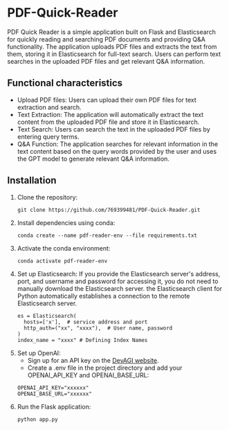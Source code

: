 # PDF-Quick-Reader

PDF Quick Reader is a simple application built on Flask and Elasticsearch for quickly reading and searching PDF documents and providing Q&A functionality. The application uploads PDF files and extracts the text from them, storing it in Elasticsearch for full-text search. Users can perform text searches in the uploaded PDF files and get relevant Q&A information.

## Functional characteristics

- Upload PDF files: Users can upload their own PDF files for text extraction and search.
- Text Extraction: The application will automatically extract the text content from the uploaded PDF file and store it in Elasticsearch.
- Text Search: Users can search the text in the uploaded PDF files by entering query terms.
- Q&A Function: The application searches for relevant information in the text content based on the query words provided by the user and uses the GPT model to generate relevant Q&A information.

## Installation

1. Clone the repository:
   ```
   git clone https://github.com/769399481/PDF-Quick-Reader.git
   ```
2. Install dependencies using conda:
   ```
   conda create --name pdf-reader-env --file requirements.txt
   ```
3. Activate the conda environment:
   ```
   conda activate pdf-reader-env
   ```
4. Set up Elasticsearch:
   If you provide the Elasticsearch server's address, port, and username and password for accessing it, you do not need to manually download the Elasticsearch server. the Elasticsearch client for Python   automatically establishes a connection to the remote Elasticsearch server.
   ```
   es = Elasticsearch(
     hosts=['x'],  # service address and port
     http_auth=("xx", "xxxx"),  # User name, password
   )
   index_name = "xxxx" # Defining Index Names
   ```
5. Set up OpenAI:
   - Sign up for an API key on the [DevAGI website](https://devcto.com/).
   - Create a .env file in the project directory and add your OPENAI_API_KEY and OPENAI_BASE_URL:
   ```
   OPENAI_API_KEY="xxxxxx"
   OPENAI_BASE_URL="xxxxxx"
   ```
6. Run the Flask application:
   ```
   python app.py
   ```
